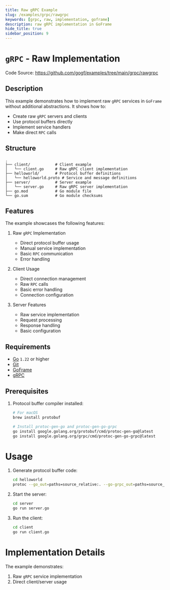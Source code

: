 ```yaml
---
title: Raw gRPC Example
slug: /examples/grpc/rawgrpc
keywords: [grpc, raw, implementation, goframe]
description: raw gRPC implementation in GoFrame
hide_title: true
sidebar_position: 9
---
```


# `gRPC` - Raw Implementation

Code Source: https://github.com/gogf/examples/tree/main/grpc/rawgrpc


## Description

This example demonstrates how to implement raw `gRPC` services in `GoFrame` without additional abstractions. It shows how to:
- Create raw `gRPC` servers and clients
- Use protocol buffers directly
- Implement service handlers
- Make direct `RPC` calls

## Structure

```text
.
├── client/           # Client example
│   └── client.go     # Raw gRPC client implementation
├── helloworld/       # Protocol buffer definitions
│   └── helloworld.proto # Service and message definitions
├── server/           # Server example
│   └── server.go     # Raw gRPC server implementation
├── go.mod            # Go module file
└── go.sum            # Go module checksums
```

## Features

The example showcases the following features:
1. Raw `gRPC` Implementation
   - Direct protocol buffer usage
   - Manual service implementation
   - Basic `RPC` communication
   - Error handling

2. Client Usage
   - Direct connection management
   - Raw `RPC` calls
   - Basic error handling
   - Connection configuration

3. Server Features
   - Raw service implementation
   - Request processing
   - Response handling
   - Basic configuration

## Requirements

- [Go](https://golang.org/dl/) `1.22` or higher
- [Git](https://git-scm.com/downloads)
- [GoFrame](https://goframe.org)
- [gRPC](https://grpc.io/docs/languages/go/quickstart/)

## Prerequisites

1. Protocol buffer compiler installed:
   ```bash
   # For macOS
   brew install protobuf
   
   # Install protoc-gen-go and protoc-gen-go-grpc
   go install google.golang.org/protobuf/cmd/protoc-gen-go@latest
   go install google.golang.org/grpc/cmd/protoc-gen-go-grpc@latest
   ```

# Usage

1. Generate protocol buffer code:
   ```bash
   cd helloworld
   protoc --go_out=paths=source_relative:. --go-grpc_out=paths=source_relative:. *.proto
   ```

2. Start the server:
   ```bash
   cd server
   go run server.go
   ```

3. Run the client:
   ```bash
   cd client
   go run client.go
   ```

# Implementation Details

The example demonstrates:
1. Raw `gRPC` service implementation
2. Direct client/server usage
